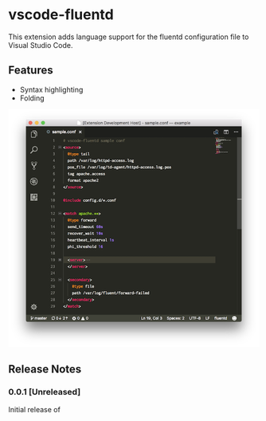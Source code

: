 # vscode-fluentd

This extension adds language support for the fluentd configuration file to Visual Studio Code.

## Features

* Syntax highlighting
* Folding

![screenshot](./images/screenshot.png)

## Release Notes

### 0.0.1 [Unreleased]

Initial release of
